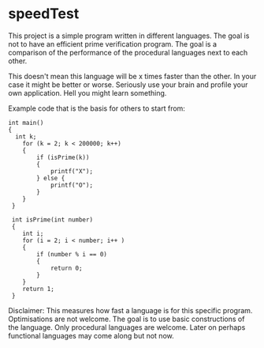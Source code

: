 speedTest
========
This project is a simple program written in different languages. 
The goal is not to have an efficient prime verification program. The goal is a comparison of the 
performance of the procedural languages next to each other.

This doesn't mean this language will be x times faster than the other. In your case it might be better 
or worse. Seriously use your brain and profile your own application. Hell you might learn something.

Example code that is the basis for others to start from:

    int main()
    {
      int k;
	    for (k = 2; k < 200000; k++)
	    {
		    if (isPrime(k))
		    {
		     	printf("X");
		    } else {
    			printf("O");
    		}
    	}  
     }

     int isPrime(int number)
     {
        int i;
        for (i = 2; i < number; i++ )
        {
            if (number % i == 0)
            {
                return 0;
            }
        }
        return 1;
     }



Disclaimer:
This measures how fast a language is for this specific program. Optimisations are not welcome. 
The goal is to use basic constructions of the language. 
Only procedural languages are welcome. 
Later on perhaps functional languages may come along but not now.

